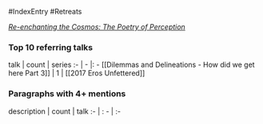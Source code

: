 #IndexEntry #Retreats

[_Re-enchanting the Cosmos: The Poetry of Perception_](https://dharmaseed.org/retreats/3049/)

### Top 10 referring talks
talk | count | series
:- | - |: -
[[Dilemmas and Delineations - How did we get here Part 3]] | 1 | [[2017 Eros Unfettered]]

### Paragraphs with 4+ mentions
description | count | talk
:- | : - | :-

